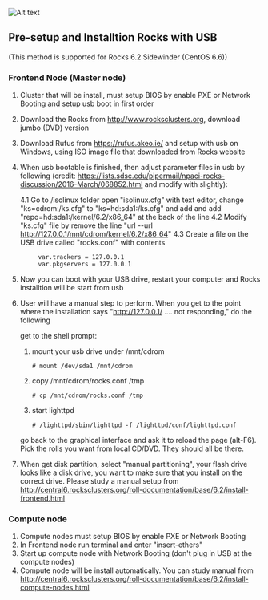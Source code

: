 ![Alt text](http://i1-linux.softpedia-static.com/screenshots/Rocks-Cluster_1.png)

## Pre-setup and Installtion Rocks with USB 
(This method is supported for Rocks 6.2 Sidewinder (CentOS 6.6))

### Frontend Node (Master node)

1) Cluster that will be install, must setup BIOS by enable PXE or Network Booting and setup usb boot in first order
2) Download the Rocks from http://www.rocksclusters.org, download jumbo (DVD) version
3) Download Rufus from https://rufus.akeo.ie/ and setup with usb on Windows, using ISO image file that downloaded from Rocks website
4) When usb bootable is finished, then adjust parameter files in usb by following (credit: https://lists.sdsc.edu/pipermail/npaci-rocks-discussion/2016-March/068852.html and modify with slightly):

    4.1 Go to /isolinux folder open "isolinux.cfg" with text editor, change "ks=cdrom:/ks.cfg" to "ks=hd:sda1:/ks.cfg" and add and add "repo=hd:sda1:/kernel/6.2/x86_64" at the back of the line
    4.2 Modify "ks.cfg" file by remove the line "url --url http://127.0.0.1/mnt/cdrom/kernel/6.2/x86_64"
    4.3 Create a file on the USB drive called "rocks.conf" with contents
 
            var.trackers = 127.0.0.1
            var.pkgservers = 127.0.0.1
    
5) Now you can boot with your USB drive, restart your computer and Rocks installtion will be start from usb
6) User will have a manual step to perform. When you get to the point where the installation says "http://127.0.0.1/ .... not responding," do the following
        
    get to the shell prompt: <ctrl-alt-F2>
        
    1. mount your usb drive under /mnt/cdrom      
          ```
          # mount /dev/sda1 /mnt/cdrom
          ```
    2. copy /mnt/cdrom/rocks.conf /tmp
          ```
          # cp /mnt/cdrom/rocks.conf /tmp
          ```
    3. start lighttpd
          ```
          # /lighttpd/sbin/lighttpd -f /lighttpd/conf/lighttpd.conf
          ```
 
    go back to the graphical interface and ask it to reload the page (alt-F6). Pick the rolls you want from local CD/DVD. They should all be there.
 
7) When get disk partition, select "manual partitioning", your flash drive looks like a disk drive, you want to make sure that you install on the correct drive. Please study a manual setup from http://central6.rocksclusters.org/roll-documentation/base/6.2/install-frontend.html

### Compute node

1) Compute nodes must setup BIOS by enable PXE or Network Booting
2) In Frontend node run terminal and enter "insert-ethers" 
3) Start up compute node with Network Booting (don't plug in USB at the compute nodes)
4) Compute node will be install automatically. You can study manual from http://central6.rocksclusters.org/roll-documentation/base/6.2/install-compute-nodes.html

